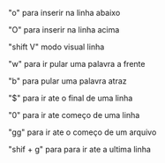 "o" para inserir na linha abaixo

"O" para inserir na linha acima

"shift V" modo visual linha 

"w" para ir pular uma palavra a frente

"b" para pular uma palavra atraz

"$" para  ir ate o final de uma linha 

"0" para ir ate começo de uma linha 

"gg" para ir ate o começo de um arquivo 

"shif + g" para para ir ate a ultima linha



 

